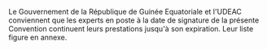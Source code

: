 Le Gouvernement de la République de Guinée Equatoriale et l'UDEAC conviennent que les experts en poste à la date de signature de la présente Convention continuent leurs prestations jusqu'à son expiration. Leur liste figure en annexe.